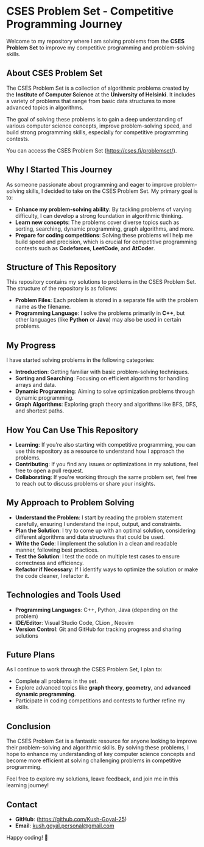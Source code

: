 # CSES Problem Set - Competitive Programming Journey

Welcome to my repository where I am solving problems from the **CSES Problem Set** to improve my competitive programming and problem-solving skills.

## About CSES Problem Set

The CSES Problem Set is a collection of algorithmic problems created by the **Institute of Computer Science** at the **University of Helsinki**. It includes a variety of problems that range from basic data structures to more advanced topics in algorithms.

The goal of solving these problems is to gain a deep understanding of various computer science concepts, improve problem-solving speed, and build strong programming skills, especially for competitive programming contests.

You can access the CSES Problem Set (https://cses.fi/problemset/).

## Why I Started This Journey

As someone passionate about programming and eager to improve problem-solving skills, I decided to take on the CSES Problem Set. My primary goal is to:

- **Enhance my problem-solving ability**: By tackling problems of varying difficulty, I can develop a strong foundation in algorithmic thinking.
- **Learn new concepts**: The problems cover diverse topics such as sorting, searching, dynamic programming, graph algorithms, and more.
- **Prepare for coding competitions**: Solving these problems will help me build speed and precision, which is crucial for competitive programming contests such as **Codeforces**, **LeetCode**, and **AtCoder**.

## Structure of This Repository

This repository contains my solutions to problems in the CSES Problem Set. The structure of the repository is as follows:


- **Problem Files**: Each problem is stored in a separate file with the problem name as the filename.
- **Programming Language**: I solve the problems primarily in **C++**, but other languages (like **Python** or **Java**) may also be used in certain problems.
  
## My Progress

I have started solving problems in the following categories:

- **Introduction**: Getting familiar with basic problem-solving techniques.
- **Sorting and Searching**: Focusing on efficient algorithms for handling arrays and data.
- **Dynamic Programming**: Aiming to solve optimization problems through dynamic programming.
- **Graph Algorithms**: Exploring graph theory and algorithms like BFS, DFS, and shortest paths.

## How You Can Use This Repository

- **Learning**: If you’re also starting with competitive programming, you can use this repository as a resource to understand how I approach the problems.
- **Contributing**: If you find any issues or optimizations in my solutions, feel free to open a pull request.
- **Collaborating**: If you're working through the same problem set, feel free to reach out to discuss problems or share your insights.

## My Approach to Problem Solving

- **Understand the Problem**: I start by reading the problem statement carefully, ensuring I understand the input, output, and constraints.
- **Plan the Solution**: I try to come up with an optimal solution, considering different algorithms and data structures that could be used.
- **Write the Code**: I implement the solution in a clean and readable manner, following best practices.
- **Test the Solution**: I test the code on multiple test cases to ensure correctness and efficiency.
- **Refactor if Necessary**: If I identify ways to optimize the solution or make the code cleaner, I refactor it.

## Technologies and Tools Used

- **Programming Languages**: C++, Python, Java (depending on the problem)
- **IDE/Editor**: Visual Studio Code, CLion , Neovim
- **Version Control**: Git and GitHub for tracking progress and sharing solutions

## Future Plans

As I continue to work through the CSES Problem Set, I plan to:

- Complete all problems in the set.
- Explore advanced topics like **graph theory**, **geometry**, and **advanced dynamic programming**.
- Participate in coding competitions and contests to further refine my skills.

## Conclusion

The CSES Problem Set is a fantastic resource for anyone looking to improve their problem-solving and algorithmic skills. By solving these problems, I hope to enhance my understanding of key computer science concepts and become more efficient at solving challenging problems in competitive programming.

Feel free to explore my solutions, leave feedback, and join me in this learning journey!

## Contact

- **GitHub**: (https://github.com/Kush-Goyal-25)
- **Email**: kush.goyal.personal@gmail.com

Happy coding! 🚀
